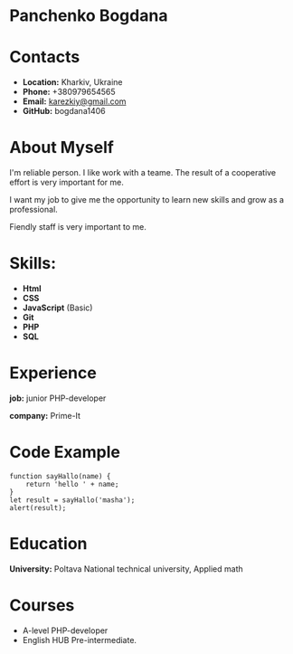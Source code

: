 # **Panchenko Bogdana**

# Contacts
* **Location:** Kharkiv, Ukraine
* **Phone:** +380979654565
* **Email:** karezkiy@gmail.com
* **GitHub:** bogdana1406

# About Myself
I'm reliable person. I like work with a teame.  The result of a cooperative effort is very important for me. 


I want my job to give me the opportunity to learn new skills and grow as a professional. 


Fiendly staff is very important to me.

# Skills:
* **Html**
* **CSS**
* **JavaScript** (Basic)
* **Git**
* **PHP**
* **SQL**

# Experience
**job:** junior PHP-developer

**company:** Prime-It

# Code Example
```
function sayHallo(name) {
    return 'hello ' + name;
}
let result = sayHallo('masha');
alert(result);
```

# Education
**University:** Poltava National technical university, Applied math

# Courses
* A-level PHP-developer
* English HUB Pre-intermediate.